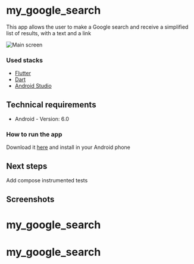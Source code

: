 # my_google_search

This app allows the user to make a Google search and receive a simplified list of results, with a text and a link

![Main screen](https://github.com/dgomesdev.png)

### Used stacks

* [Flutter](https://developer.android.com/)
* [Dart](https://kotlinlang.org/)
* [Android Studio](https://developer.android.com/jetpack/compose)

## Technical requirements

* Android - Version: 6.0

### How to run the app

Download it [here](https://github.com/dgomesdev/) and install in your Android phone

## Next steps

Add compose instrumented tests

## Screenshots
# my_google_search
# my_google_search
